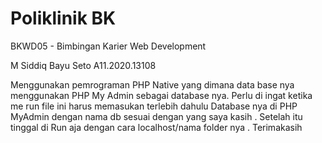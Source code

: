 # Poliklinik BK

BKWD05 - Bimbingan Karier Web Development


M Siddiq Bayu Seto
A11.2020.13108

Menggunakan pemrograman PHP Native yang dimana data base nya menggunakan PHP My Admin sebagai database nya. Perlu di ingat ketika me run file ini harus memasukan terlebih dahulu
Database nya di PHP MyAdmin dengan nama db sesuai dengan yang saya kasih . Setelah itu tinggal di Run aja dengan cara localhost/nama folder nya . Terimakasih